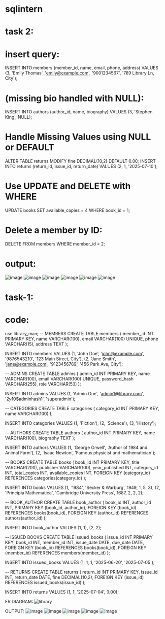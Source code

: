 # sqlintern

# task 2:
# insert query:
INSERT INTO members (member_id, name, email, phone, address)
VALUES (3, 'Emily Thomas', 'emily@example.com', '9001234567', '789 Library Ln, City');
# (missing bio handled with NULL):
INSERT INTO authors (author_id, name, biography)
VALUES (3, 'Stephen King', NULL);
# Handle Missing Values using NULL or DEFAULT
ALTER TABLE returns MODIFY fine DECIMAL(10,2) DEFAULT 0.00;
INSERT INTO returns (return_id, issue_id, return_date)
VALUES (2, 1, '2025-07-10');
# Use UPDATE and DELETE with WHERE
UPDATE books
SET available_copies = 4
WHERE book_id = 1;
# Delete a member by ID:
DELETE FROM members
WHERE member_id = 2;
# output:
![image](https://github.com/user-attachments/assets/abbe045e-2458-46a3-bcbc-9ac206cdff0b)
![image](https://github.com/user-attachments/assets/541bd845-b41e-4511-a343-d9429b13203e)
![image](https://github.com/user-attachments/assets/fc711643-ac4e-488b-b4b7-b969a1197120)
![image](https://github.com/user-attachments/assets/ba695a77-c3c3-4324-a617-115a6086d356)
![image](https://github.com/user-attachments/assets/93f3ef4c-61de-4512-a1e1-d4b934293db7)
![image](https://github.com/user-attachments/assets/b8b3d6df-bc85-4194-a8a3-03e42f05251b)

# task-1:
# code:
use library_man;
-- MEMBERS
CREATE TABLE members (
    member_id INT PRIMARY KEY,
    name VARCHAR(100),
    email VARCHAR(100) UNIQUE,
    phone VARCHAR(15),
    address TEXT
);

INSERT INTO members VALUES
(1, 'John Doe', 'john@example.com', '9876543210', '123 Main Street, City'),
(2, 'Jane Smith', 'jane@example.com', '9123456789', '456 Park Ave, City');

-- ADMINS
CREATE TABLE admins (
    admin_id INT PRIMARY KEY,
    name VARCHAR(100),
    email VARCHAR(100) UNIQUE,
    password_hash VARCHAR(255),
    role VARCHAR(50)
);

INSERT INTO admins VALUES
(1, 'Admin One', 'admin1@library.com', '$2y$10$adminhash1', 'superadmin');

-- CATEGORIES
CREATE TABLE categories (
    category_id INT PRIMARY KEY,
    name VARCHAR(100)
);

INSERT INTO categories VALUES
(1, 'Fiction'),
(2, 'Science'),
(3, 'History');

-- AUTHORS
CREATE TABLE authors (
    author_id INT PRIMARY KEY,
    name VARCHAR(100),
    biography TEXT
);

INSERT INTO authors VALUES
(1, 'George Orwell', 'Author of 1984 and Animal Farm'),
(2, 'Isaac Newton', 'Famous physicist and mathematician');

-- BOOKS
CREATE TABLE books (
    book_id INT PRIMARY KEY,
    title VARCHAR(200),
    publisher VARCHAR(100),
    year_published INT,
    category_id INT,
    total_copies INT,
    available_copies INT,
    FOREIGN KEY (category_id) REFERENCES categories(category_id)
);

INSERT INTO books VALUES
(1, '1984', 'Secker & Warburg', 1949, 1, 5, 3),
(2, 'Principia Mathematica', 'Cambridge University Press', 1687, 2, 2, 2);

-- BOOK_AUTHOR
CREATE TABLE book_author (
    book_id INT,
    author_id INT,
    PRIMARY KEY (book_id, author_id),
    FOREIGN KEY (book_id) REFERENCES books(book_id),
    FOREIGN KEY (author_id) REFERENCES authors(author_id)
);

INSERT INTO book_author VALUES
(1, 1),
(2, 2);

-- ISSUED BOOKS
CREATE TABLE issued_books (
    issue_id INT PRIMARY KEY,
    book_id INT,
    member_id INT,
    issue_date DATE,
    due_date DATE,
    FOREIGN KEY (book_id) REFERENCES books(book_id),
    FOREIGN KEY (member_id) REFERENCES members(member_id)
);

INSERT INTO issued_books VALUES
(1, 1, 1, '2025-06-20', '2025-07-05');

-- RETURNS
CREATE TABLE returns (
    return_id INT PRIMARY KEY,
    issue_id INT,
    return_date DATE,
    fine DECIMAL(10,2),
    FOREIGN KEY (issue_id) REFERENCES issued_books(issue_id)
);

INSERT INTO returns VALUES
(1, 1, '2025-07-04', 0.00);

ER DIAGRAM:
![library](https://github.com/user-attachments/assets/57372ebe-f292-4616-8d53-f17dce807d65)

OUTPUT:
![image](https://github.com/user-attachments/assets/73514df5-051b-4279-8374-bd37f47bc927)
![image](https://github.com/user-attachments/assets/24123d2e-0e23-4cfc-a4ee-2fc7156b32e4)
![image](https://github.com/user-attachments/assets/e048bc7b-ec44-40bd-8f41-fbd1c51c8207)
![image](https://github.com/user-attachments/assets/da5b4e54-b697-4b4f-a3ac-82c99ebcccfe)
![image](https://github.com/user-attachments/assets/8022474a-71c0-4706-b20a-d5ea329fc63a)

